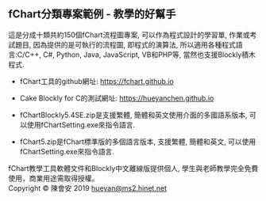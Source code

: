 fChart分類專案範例 - 教學的好幫手
-------------------------------
這是分成十類共約150個fChart流程圖專案, 可以作為程式設計的學習單, 作業或考試題目, 因為提供的是可執行的流程圖, 即程式的演算法, 所以適用各種程式語言:C/C++, C#, Python, Java, JavaScript, VB和PHP等, 當然也支援Blockly積木程式.

* fChart工具的github網址: https://fchart.github.io

* Cake Blockly for C的測試網址: https://hueyanchen.github.io

* fChartBlockly5.4SE.zip是支援繁體, 簡體和英文使用介面的多國語系版本, 可以使用fChartSetting.exe來指令語言. 

* fChart5.zip是fChart標準版的多個語言版本, 支援繁體, 簡體和英文, 可以使用fChartSetting.exe來指令語言.

fChart教學工具軟體文件和Blockly中文離線版提供個人, 學生與老師教學完全免費使用，商業用途需取得授權。<br/>
             Copyright &copy; 陳會安 2019 hueyan@ms2.hinet.net</p>
